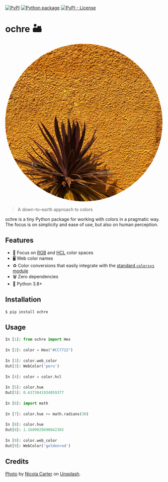[![PyPI](https://img.shields.io/pypi/v/ochre)](https://pypi.org/project/ochre/)
[![Python package](https://github.com/getcuia/ochre/actions/workflows/python-package.yml/badge.svg)](https://github.com/getcuia/ochre/actions/workflows/python-package.yml)
[![PyPI - License](https://img.shields.io/pypi/l/ochre)](https://github.com/getcuia/ochre/blob/main/LICENSE)

# ochre 🏜️

<img src="https://github.com/getcuia/ochre/raw/main/banner.jpg" alt="ochre" style="width:500px; height:500px; object-fit: fill; border-radius: 100%;" />

> A down-to-earth approach to colors

ochre is a tiny Python package for working with colors in a pragmatic way. The
focus is on simplicity and ease of use, but also on human perception.

## Features

-   🎨 Focus on [RGB](https://en.wikipedia.org/wiki/RGB_color_model) and
    [HCL](https://en.wikipedia.org/wiki/HCL_color_space) color spaces
-   🖥️ Web color names
-   ♻️ Color conversions that easily integrate with the
    [standard `colorsys` module](https://docs.python.org/3/library/colorsys.html)
-   🗑️ Zero dependencies
-   🐍 Python 3.8+

## Installation

```console
$ pip install ochre
```

## Usage

```python
In [1]: from ochre import Hex

In [2]: color = Hex("#CC7722")

In [3]: color.web_color
Out[3]: WebColor('peru')

In [4]: color = color.hcl

In [5]: color.hue
Out[5]: 0.6373041934059377

In [6]: import math

In [7]: color.hue += math.radians(30)

In [8]: color.hue
Out[8]: 1.1609029690042365

In [9]: color.web_color
Out[9]: WebColor('goldenrod')
```

## Credits

[Photo](https://github.com/getcuia/ochre/raw/main/banner.jpg) by
[Nicola Carter](https://unsplash.com/@ncarterwilts?utm_source=unsplash&utm_medium=referral&utm_content=creditCopyText)
on
[Unsplash](https://unsplash.com/?utm_source=unsplash&utm_medium=referral&utm_content=creditCopyText).
